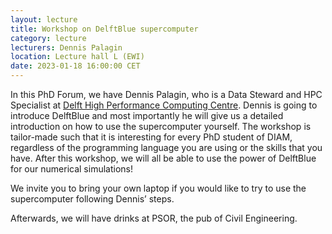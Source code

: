 ```yaml
---
layout: lecture
title: Workshop on DelftBlue supercomputer
category: lecture
lecturers: Dennis Palagin
location: Lecture hall L (EWI)
date: 2023-01-18 16:00:00 CET
---
```


In this PhD Forum, we have Dennis Palagin, who is a Data Steward and HPC Specialist at [Delft High Performance Computing Centre](https://www.tudelft.nl/dhpc). Dennis is going to introduce DelftBlue and most importantly he will give us a detailed introduction on how to use the supercomputer yourself. The workshop is tailor-made such that it is interesting for every PhD student of DIAM, regardless of the programming language you are using or the skills that you have. After this workshop, we will all be able to use the power of DelftBlue for our numerical simulations! 
 
We invite you to bring your own laptop if you would like to try to use the supercomputer following Dennis’ steps.
 
Afterwards, we will have drinks at PSOR, the pub of Civil Engineering.